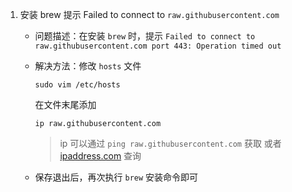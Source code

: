 1. 安装 brew 提示 Failed to connect to `raw.githubusercontent.com`
    
    - 问题描述：在安装 `brew` 时，提示 `Failed to connect to raw.githubusercontent.com port 443: Operation timed out`
    - 解决方法：修改 `hosts` 文件
    
        ```shell
        sudo vim /etc/hosts
        ```
    
        在文件末尾添加
    
        ```shell
        ip raw.githubusercontent.com
        ```
    
        > ip 可以通过 `ping raw.githubusercontent.com` 获取
        > 或者 [ipaddress.com](https://www.ipaddress.com/) 查询
    - 保存退出后，再次执行 `brew` 安装命令即可
